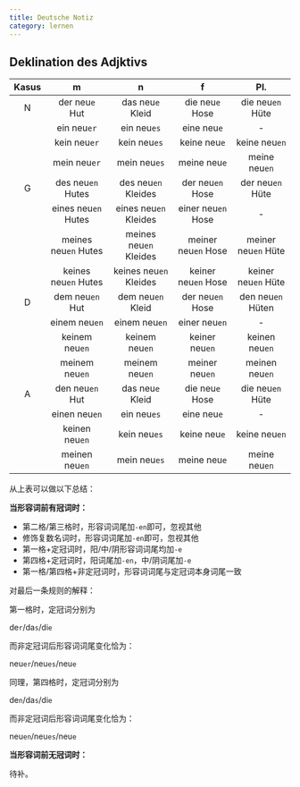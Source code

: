```yaml
---
title: Deutsche Notiz
category: lernen
---
```


## Deklination des Adjktivs

|Kasus|m|n|f|Pl.|
|:-:|:-:|:-:|:-:|:-:|
|N|der neu`e` Hut|das neu`e` Kleid|die neu`e` Hose|die neu`en` Hüte|
||ein neu`er`|ein neu`es`|eine neu`e`|-|
||kein neu`er`|kein neu`es`|keine neu`e`|keine neu`en`|
||mein neu`er`|mein neu`es`|meine neu`e`|meine neu`en`|
|G|des neu`en` Hutes|des neu`en` Kleides|der neu`en` Hose|der neu`en` Hüte|
||eines neu`en` Hutes|eines neu`en` Kleides|einer neu`en` Hose|-|
||meines neu`en` Hutes|meines neu`en` Kleides|meiner neu`en` Hose|meiner neu`en` Hüte|
||keines neu`en` Hutes|keines neu`en` Kleides|keiner neu`en` Hose|keiner neu`en` Hüte|
|D|dem neu`en` Hut|dem neu`en` Kleid|der neu`en` Hose|den neu`en` Hüten|
||einem neu`en`|einem neu`en`|einer neu`en`|-|
||keinem neu`en`|keinem neu`en`|keiner neu`en`|keinen neu`en`|
||meinem neu`en`|meinem neu`en`|meiner neu`en`|meinen neu`en`|
|A|den neu`en` Hut|das neu`e` Kleid|die neu`e` Hose|die neu`en` Hüte|
||einen neu`en`|ein neu`es`|eine neu`e`|-|
||keinen neu`en`|kein neu`es`|keine neu`e`|keine neu`en`|
||meinen neu`en`|mein neu`es`|meine neu`e`|meine neu`en`|

从上表可以做以下总结：

**当形容词前有冠词时：**

- 第二格/第三格时，形容词词尾加`-en`即可，忽视其他
- 修饰复数名词时，形容词词尾加`-en`即可，忽视其他
- 第一格+定冠词时，阳/中/阴形容词词尾均加`-e`
- 第四格+定冠词时，阳词尾加`-en`，中/阴词尾加`-e`
- 第一格/第四格+非定冠词时，形容词词尾与定冠词本身词尾一致

对最后一条规则的解释：

第一格时，定冠词分别为

de`r`/da`s`/di`e`

而非定冠词后形容词词尾变化恰为：

neu`er`/neu`es`/neu`e`

同理，第四格时，定冠词分别为

de`n`/da`s`/di`e`

而非定冠词后形容词词尾变化恰为：

neu`en`/neu`es`/neu`e`

**当形容词前无冠词时：**

待补。